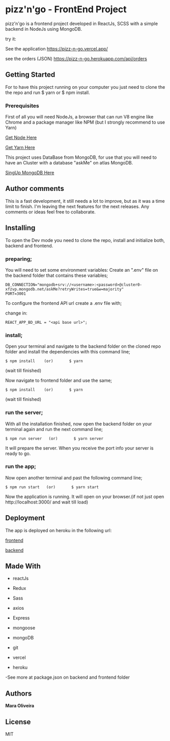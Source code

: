 # pizz'n'go - FrontEnd Project

pizz'n'go is a frontend project developed in ReactJs, SCSS with a simple backend in NodeJs using MongoDB.

try it:

See the application
https://pizz-n-go.vercel.app/

see the orders (JSON)
https://pizz-n-go.herokuapp.com/api/orders

## Getting Started

For to have this project running on your computer you just need to clone the the repo and run $ yarn or $ npm install.

### Prerequisites

First of all you will need NodeJs, a browser that can run V8 engine like Chrome and a package manager like NPM (but I strongly recommend to use Yarn)


[Get Node Here](https://nodejs.org/en/) 

[Get Yarn Here](https://yarnpkg.com/) 

This project uses DataBase from MongoDB, for use that you will need to have an Cluster with a database "askMe" on atlas MongoDB.

[SingUp MongoDB Here](https://cloud.mongodb.com/)

## Author comments

This is a fast development, it still needs a lot to improve, but as it was a time limit to finish. I'm leaving the next features for the next releases.
Any comments or ideas feel free to collaborate.


## Installing

To open the Dev mode you need to clone the repo, install and initialize both, backend and frontend.


### preparing;

You will need to set some environment variables:
Create an ".env" file on the backend folder that contains these variables;

```
DB_CONNECTION="mongodb+srv://<username>:<password>@cluster0-xfzvp.mongodb.net/askMe?retryWrites=true&w=majority"
PORT=3001
```

To configure the frontend API url create a .env file with;

change in:

```
REACT_APP_BD_URL = "<api base url>";
```

### install;

Open your terminal and navigate to the backend folder on the cloned repo folder and install the dependencies with this command line;

```
$ npm install    (or)       $ yarn 
```
(wait till finished)

Now navigate to frontend folder and use the same;

```
$ npm install    (or)       $ yarn 
```
(wait till finished)


### run the server;

With all the installation finished, now open the backend folder on your terminal again and run the next command line;

```
$ npm run server   (or)       $ yarn server
```

It will prepare the server. When you receive the port info your server is ready to go.


### run the app;

Now open another terminal and past the following command line;

```
$ npm run start   (or)       $ yarn start
```

Now the application is running. It will open on your browser.(if not just open http://localhost:3000/ and wait till load)


## Deployment

The app is deployed on heroku in the following url:


[frontend](https://pizz-n-go.vercel.app/) 

[backend](https://pizz-n-go.herokuapp.com/api/orders)


## Made With

* reactJs
* Redux
* Sass 
* axios 
* Express 
* mongoose
* mongoDB

* git
* vercel
* heroku

-See more at package.json on backend and frontend folder

## Authors

**Mara Oliveira** 


## License

 MIT
